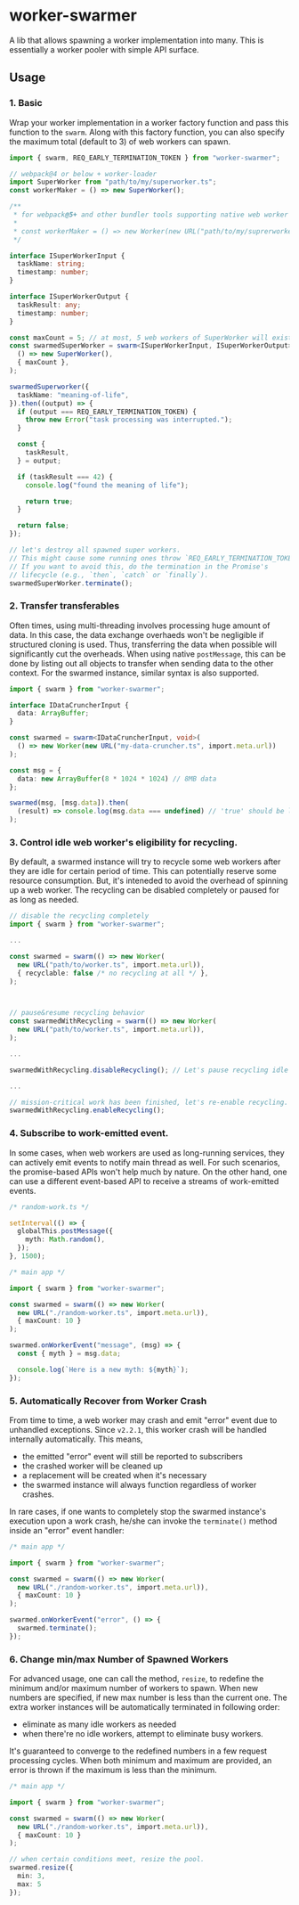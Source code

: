 # worker-swarmer
A lib that allows spawning a worker implementation into many. This is essentially a worker pooler with simple API surface.

## Usage

### 1. Basic

Wrap your worker implementation in a worker factory function and pass this function to the `swarm`. Along with this factory function, you can also specify the maximum total (default to 3) of web workers can spawn.

```ts
import { swarm, REQ_EARLY_TERMINATION_TOKEN } from "worker-swarmer";

// webpack@4 or below + worker-loader
import SuperWorker from "path/to/my/superworker.ts"; 
const workerMaker = () => new SuperWorker();

/**
 * for webpack@5+ and other bundler tools supporting native web worker instantiation, simply do
 * 
 * const workerMaker = () => new Worker(new URL("path/to/my/suprerworker.ts", import.meta.url));
 */

interface ISuperWorkerInput {
  taskName: string;
  timestamp: number;
}

interface ISuperWorkerOutput {
  taskResult: any;
  timestamp: number;
}

const maxCount = 5; // at most, 5 web workers of SuperWorker will exist
const swarmedSuperWorker = swarm<ISuperWorkerInput, ISuperWorkerOutput>(
  () => new SuperWorker(),
  { maxCount },
);

swarmedSuperworker({
  taskName: "meaning-of-life",
}).then((output) => {
  if (output === REQ_EARLY_TERMINATION_TOKEN) {
    throw new Error("task processing was interrupted.");
  }

  const {
    taskResult,
  } = output;

  if (taskResult === 42) {
    console.log("found the meaning of life");

    return true;
  }

  return false;
});

// let's destroy all spawned super workers.
// This might cause some running ones throw `REQ_EARLY_TERMINATION_TOKEN`.
// If you want to avoid this, do the termination in the Promise's
// lifecycle (e.g., `then`, `catch` or `finally`).
swarmedSuperWorker.terminate();
```

### 2. Transfer transferables

Often times, using multi-threading involves processing huge amount of data. In this case, the data exchange overhaeds won't be negligible if structured cloning is used. Thus, transferring the data when possible will significantly cut the overheads. When using native `postMessage`, this can be done by listing out all objects to transfer when sending data to the other context. For the swarmed instance, similar syntax is also supported.

```ts
import { swarm } from "worker-swarmer";

interface IDataCruncherInput {
  data: ArrayBuffer;
}

const swarmed = swarm<IDataCruncherInput, void>(
  () => new Worker(new URL("my-data-cruncher.ts", import.meta.url))
);

const msg = {
  data: new ArrayBuffer(8 * 1024 * 1024) // 8MB data
};

swarmed(msg, [msg.data]).then(
  (result) => console.log(msg.data === undefined) // 'true' should be logged in the console.
);
```

### 3. Control idle web worker's eligibility for recycling.

By default, a swarmed instance will try to recycle some web workers after they are idle for certain period of time. This can potentially reserve some resource consumption. But, it's inteneded to avoid the overhead of spinning up a web worker. The recycling can be disabled completely or paused for as long as needed.

```ts
// disable the recycling completely
import { swarm } from "worker-swarmer";

...

const swarmed = swarm(() => new Worker(
  new URL("path/to/worker.ts", import.meta.url)),
  { recyclable: false /* no recycling at all */ },
);



// pause&resume recycling behavior
const swarmedWithRecycling = swarm(() => new Worker(
  new URL("path/to/worker.ts", import.meta.url)),
);

...

swarmedWithRecycling.disableRecycling(); // Let's pause recycling idle workers

...

// mission-critical work has been finished, let's re-enable recycling.
swarmedWithRecycling.enableRecycling();
```

### 4. Subscribe to work-emitted event.

In some cases, when web workers are used as long-running services, they can actively emit events to notify main thread as well. For such scenarios, the promise-based APIs won't help much by nature. On the other hand, one can use a different event-based API to receive a streams of work-emitted events.

```ts
/* random-work.ts */

setInterval(() => {
  globalThis.postMessage({
    myth: Math.random(),
  });
}, 1500);
```

```ts
/* main app */

import { swarm } from "worker-swarmer";

const swarmed = swarm(() => new Worker(
  new URL("./random-worker.ts", import.meta.url)),
  { maxCount: 10 }
);

swarmed.onWorkerEvent("message", (msg) => {
  const { myth } = msg.data;

  console.log(`Here is a new myth: ${myth}`);
});

```

### 5. Automatically Recover from Worker Crash
From time to time, a web worker may crash and emit "error" event due to unhandled exceptions. Since `v2.2.1`, this worker crash will be handled internally automatically. This means,
+ the emitted "error" event will still be reported to subscribers
+ the crashed worker will be cleaned up
+ a replacement will be created when it's necessary
+ the swarmed instance will always function regardless of worker crashes.

In rare cases, if one wants to completely stop the swarmed instance's execution upon a work crash, he/she can invoke the `terminate()` method inside an "error" event handler:
```ts
/* main app */

import { swarm } from "worker-swarmer";

const swarmed = swarm(() => new Worker(
  new URL("./random-worker.ts", import.meta.url)),
  { maxCount: 10 }
);

swarmed.onWorkerEvent("error", () => {
  swarmed.terminate();
});

```

### 6. Change min/max Number of Spawned Workers
For advanced usage, one can call the method, `resize`, to redefine the minimum and/or maximum number of workers to spawn. When new numbers are specified, if new max number is less than the current one. The extra worker instances will be automatically terminated in following order:
+ eliminate as many idle workers as needed
+ when there're no idle workers, attempt to eliminate busy workers.

It's guaranteed to converge to the redefined numbers in a few request processing cycles. When both minimum and maximum are provided, an error is thrown if the maximum is less than the minimum.
```ts
/* main app */

import { swarm } from "worker-swarmer";

const swarmed = swarm(() => new Worker(
  new URL("./random-worker.ts", import.meta.url)),
  { maxCount: 10 }
);

// when certain conditions meet, resize the pool.
swarmed.resize({
  min: 3,
  max: 5
});
```